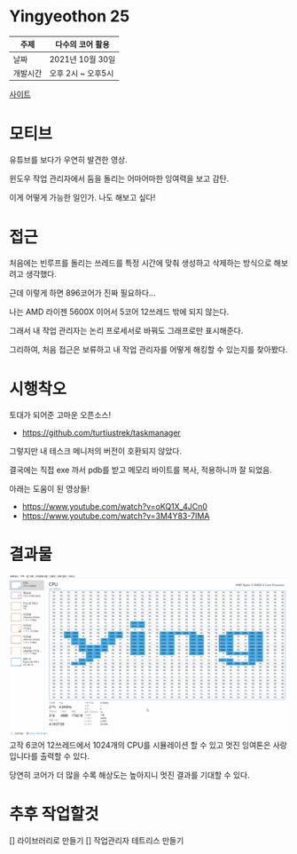# Yingyeothon 25
주제 | 다수의 코어 활용
-----|-----
날짜 | 2021년 10월 30일
개발시간 | 오후 2시 ~ 오후5시

[사이트](https://yyt.life/2021/10/30/the-25.html)

# 모티브
유튜브를 보다가 우연히 발견한 영상.

윈도우 작업 관리자에서 둠을 돌리는 어마어마한 잉여력을 보고 감탄.

이게 어떻게 가능한 일인가. 나도 해보고 싶다!

# 접근
처음에는 빈루프를 돌리는 쓰레드를 특정 시간에 맞춰 생성하고 삭제하는 방식으로 해보려고 생각했다.

근데 이렇게 하면 896코어가 진짜 필요하다...

나는 AMD 라이젠 5600X 이어서 5코어 12쓰레드 밖에 되지 않는다.

그래서 내 작업 관리자는 논리 프로세서로 바꿔도 그래프로만 표시해준다.

그리하여, 처음 접근은 보류하고 내 작업 관리자를 어떻게 해킹할 수 있는지를 찾아봤다.

# 시행착오
토대가 되어준 고마운 오픈소스!
* https://github.com/turtiustrek/taskmanager

그렇지만 내 테스크 메니저의 버전이 호환되지 않았다.

결국에는 직접 exe 까서 pdb를 받고 메모리 바이트를 복사, 적용하니까 잘 되었음.

아래는 도움이 된 영상들!

* https://www.youtube.com/watch?v=oKQ1X_4JCn0
* https://www.youtube.com/watch?v=3M4Y83-7IMA

# 결과물
![gif](./yyt25_1.gif)
고작 6코어 12쓰레드에서 1024개의 CPU를 시뮬레이션 할 수 있고 멋진 잉여톤은 사랑입니다를 출력할 수 있다.

당연히 코어가 더 많을 수록 해상도는 높아지니 멋진 결과를 기대할 수 있다.

# 추후 작업할것
[] 라이브러리로 만들기
[] 작업관리자 테트리스 만들기
